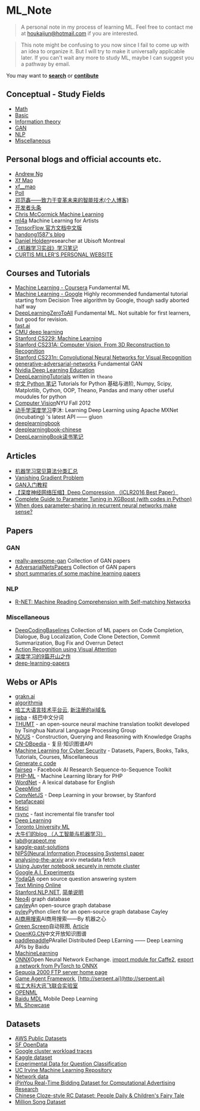 # ML_Note
> A personal note in my process of learning ML.
> Feel free to contact me at <houkaijun@hotmail.com> if you are interested.

> This note might be confusing to you now since I fail to come up with an idea to organize it.
> But I will try to make it universally applicable later.
> If you can't wait any more to study ML, maybe I can suggest you a pathway by email.

You may want to **[search](search.html)** or **[contibute](assets/contributing)**

## Conceptual - Study Fields

* [Math](conceptual/math)
* [Basic](conceptual/basic)
* [Information theory](conceptual/information_theory)
* [GAN](conceptual/gan)
* [NLP](conceptual/nlp)
* [Miscellaneous](conceptual/miscellaneous)

## Personal blogs and official accounts etc.

* [Andrew Ng](https://www.facebook.com/andrew.ng.96)
* [Xf Mao](https://www.zhihu.com/people/mao-xiao-feng-29-7/answers)
* [xf__mao](http://blog.csdn.net/mao_xiao_feng)
* [Poll](http://www.cnblogs.com/maybe2030)
* [邓范鑫——致力于变革未来的智能技术(个人博客)](http://www.dengfanxin.cn)
* [开发者头条](https://toutiao.io/explore)
* [Chris McCormick Machine Learning](http://mccormickml.com)
* [ml4a](http://ml4a.github.io/index/) Machine Learning for Artists
* [TensorFlow 官方文档中文版](http://wiki.jikexueyuan.com/project/tensorflow-zh/)
* [handong1587's blog](https://handong1587.github.io)
* [Daniel Holden](http://theorangeduck.com)researcher at Ubisoft Montreal
* [《机器学习实战》学习笔记](http://www.cnblogs.com/qwertWZ/p/4510859.html)
* [CURTIS MILLER'S PERSONAL WEBSITE](https://ntguardian.wordpress.com)

## Courses and Tutorials

* [Machine Learning - Coursera](https://www.coursera.org/learn/machine-learning/home/welcome) Fundamental ML
* [Machine Learning - Google](https://www.youtube.com/playlist?list=PLOU2XLYxmsIIuiBfYad6rFYQU_jL2ryal) Highly recommended fundamental tutorial starting from Decision Tree algorithm by Google, though sadly aborted half way
* [DeepLearningZeroToAll](https://github.com/Jeff-HOU/DeepLearningZeroToAll) Fundamental ML. Not suitable for first learners, but good for revision.
* [fast.ai](http://course.fast.ai/index.html)
* [CMU deep learning](http://deeplearning.cs.cmu.edu)
* [Stanford CS229: Machine Learning](http://cs229.stanford.edu)
* [Stanford CS231A: Computer Vision, From 3D Reconstruction to Recognition](http://web.stanford.edu/class/cs231a/)
* [Stanford CS231n: Convolutional Neural Networks for Visual Recognition](http://cs231n.github.io)
* [generative-adversarial-networks](https://github.com/jonbruner/generative-adversarial-networks) Fundamental GAN
* [Nvidia Deep Learning Education](https://www.nvidia.com/en-us/deep-learning-ai/education/)
* [DeepLearningTutorials](https://github.com/lisa-lab/DeepLearningTutorials) written in ```theano```
* [中文 Python 笔记](http://lijin-thu.github.io) Tutorials for Python 基础与进阶, Numpy, Scipy, Matplotlib, Cython, OOP, Theano, Pandas and many other useful moudules for python
* [Computer Vision](http://cs.nyu.edu/~fergus/teaching/vision_2012/)NYU Fall 2012
* [动手学深度学习](http://zh.gluon.ai)李沐: Learning Deep Learning using Apache MXNet (incubating) 's latest API –––– gluon
* [deeplearningbook](http://www.deeplearningbook.org)
* [deeplearningbook-chinese](https://github.com/exacity/deeplearningbook-chinese)
* [DeepLearningBook读书笔记](https://github.com/exacity/simplified-deeplearning)

## Articles

* [机器学习常见算法分类汇总](https://mp.weixin.qq.com/s?__biz=MzA4MDczMTMzNA==&mid=2653753594&idx=1&sn=73e37ba1e6473cb3a6ffcc3fd168e301)
* [Vanishing Gradient Problem](https://mp.weixin.qq.com/s?__biz=MzI4MDYzNzg4Mw==&mid=2247484035&idx=1&sn=4d657a78a935bdd830004b95e130a48d)
* [GAN入门教程](https://mp.weixin.qq.com/s?__biz=MzIzNjc1NzUzMw==&mid=2247486357&idx=1&sn=9194cf0a383d9f38d63ee661e72ecbfc)
* [【深度神经网络压缩】Deep Compression （ICLR2016 Best Paper）](https://zhuanlan.zhihu.com/p/21574328?refer=cyh24)
* [Complete Guide to Parameter Tuning in XGBoost (with codes in Python)](https://www.analyticsvidhya.com/blog/2016/03/complete-guide-parameter-tuning-xgboost-with-codes-python/)
* [When does parameter-sharing in recurrent neural networks make sense?](https://www.quora.com/When-does-parameter-sharing-in-recurrent-neural-networks-make-sense)

## Papers
### GAN
* [really-awesome-gan](https://github.com/nightrome/really-awesome-gan) Collection of GAN papers
* [AdversarialNetsPapers](https://github.com/zhangqianhui/AdversarialNetsPapers) Collection of GAN papers
* [short summaries of some machine learning papers](https://github.com/aleju/papers)

### NLP
* [R-NET: Machine Reading Comprehension with Self-matching Networks](paper/nlp/1.pdf)

### Miscellaneous
* [DeepCodingBaselines](https://github.com/DeepSE/DeepCodingBaselines) Collection of ML papers on Code Completion, Dialogue, Bug Localization, Code Clone Detection, Commit Summarization, Bug Fix and Overrun Detect
* [Action Recognition using Visual Attention](https://github.com/kracwarlock/action-recognition-visual-attention)
* [深度学习的9篇开山之作](https://mp.weixin.qq.com/s?__biz=MjM5MTQzNzU2NA==&mid=2651652247&idx=1&sn=e0d25dba230930c1913a5eae7ab1cef2)
* [deep-learning-papers](https://github.com/sbrugman/deep-learning-papers)

## Webs or APIs

* [grakn.ai](https://grakn.ai)
* [algorithmia](https://algorithmia.com)
* [哈工大语言技术平台云](http://www.ltp-cloud.com), [新注册的ai域名](http://ltp.ai)
* [jieba](https://github.com/fxsjy/jieba) - 结巴中文分词
* [THUMT](https://github.com/thumt/THUMT) - an open-source neural machine translation toolkit developed by Tsinghua Natural Language Processing Group
* [NOUS](https://github.com/streaming-graphs/NOUS) - Construction, Querying and Reasoning with Knowledge Graphs
* [CN-DBpedia](http://kw.fudan.edu.cn/cndbpedia/intro/) - 复旦·知识图谱API
* [Machine Learning for Cyber Security](https://github.com/wtsxDev/Machine-Learning-for-Cyber-Security#table-of-contents) - Datasets, Papers, Books, Talks, Tutorials, Courses, Miscellaneous
* [Generate c code](https://github.com/thibo73800/deep_generation/tree/master/c_code)
* [fairseq](https://github.com/facebookresearch/fairseq) - Facebook AI Research Sequence-to-Sequence Toolkit 
* [PHP-ML](https://github.com/php-ai/php-ml) - Machine Learning library for PHP
* [WordNet](https://wordnet.princeton.edu) - A lexical database for English
* [DeepMind](https://deepmind.com)
* [ConvNetJS](http://cs.stanford.edu/people/karpathy/convnetjs/) - Deep Learning in your browser, by Stanford
* [betafaceapi](https://www.betafaceapi.com/wpa/)
* [Kesci](https://www.kesci.com)
* [rsync](https://rsync.samba.org) - fast incremental file transfer tool
* [Deep Learning](http://deeplearning.net)
* [Toronto University ML](http://www.cs.toronto.edu:40292)
* [大牛们的blog （人工智能与机器学习）](http://blog.csdn.net/xiaxiazls/article/details/7237373)
* [lab@grapeot.me](http://lab.grapeot.me)
* [kaggle-past-solutions](http://ndres.me/kaggle-past-solutions/)
* [NIPS(Neural Information Processing Systems) paper](https://papers.nips.cc)
* [analysing-the-arxiv](http://betatim.github.io/posts/analysing-the-arxiv/) arxiv metadata fetch
* [Using Jupyter notebook securely in remote cluster](http://ambermd.org/tutorials/analysis/tutorial_notebooks/remote_notebook/)
* [Google A.I. Experiments](https://aiexperiments.withgoogle.com)
* [YodaQA](http://ailao.eu/yodaqa/) open source question answering system
* [Text Mining Online](http://textminingonline.com)
* [Stanford.NLP.NET](https://github.com/sergey-tihon/Stanford.NLP.NET), [简单说明](https://mp.weixin.qq.com/s?__biz=MzA4NzE1NzYyMw==&mid=2247492372&idx=5&sn=119a7a9fe2ef47c1a78dc38f9c9626a0)
* [Neo4j](https://neo4j.com) graph database
* [cayley](https://github.com/cayleygraph/cayley)An open-source graph database
* [pyley](https://github.com/ziyasal/pyley)Python client for an open-source graph database Cayley
* [AI商用搜索](https://handbook.jiqizhixin.com)AI商用搜索——By 机器之心
* [Green Screen](https://greenscreen-ai.boorgle.com)自动抠图, [Article](https://medium.com/towards-data-science/background-removal-with-deep-learning-c4f2104b3157)
* [OpenKG.CN](http://openkg.cn)中文开放知识图谱
* [paddlepaddle](http://www.paddlepaddle.org)PArallel Distributed Deep LEarning –––– Deep Learning APIs by Baidu
* [MachineLearning](https://github.com/allmachinelearning/MachineLearning)
* [ONNX](https://github.com/onnx/onnx)Open Neural Network Exchange. [import module for Caffe2](https://github.com/onnx/onnx-caffe2), [export a network from PyTorch to ONNX](http://pytorch.org/…/adva…/super_resolution_with_caffe2.html)
* [Sequoia 2000 FTP server home page](http://s2k-ftp.cs.berkeley.edu)
* [Game Agent Framework](https://github.com/SerpentAI/SerpentAI), [http://serpent.ai](http://serpent.ai)
* [哈工大科大讯飞联合实验室](http://hfl.iflytek.com)
* [OPENML](https://www.openml.org)
* [Baidu MDL](https://github.com/baidu/mobile-deep-learning) Mobile Deep Learning
* [ML Showcase](https://ml-showcase.com)

## Datasets

* [AWS Public Datasets](https://aws.amazon.com/public-datasets/)
* [SF OpenData](https://datasf.org/opendata/)
* [Google cluster workload traces](https://github.com/google/cluster-data)
* [Kaggle dataset](https://www.kaggle.com/datasets)
* [Experimental Data for Question Classification](http://cogcomp.org/Data/QA/QC/)
* [UC Irvine Machine Learning Repository](https://archive.ics.uci.edu/ml/index.php)
* [Network data](http://www-personal.umich.edu/~mejn/netdata/)
* [iPinYou Real-Time Bidding Dataset for Computational Advertising Research](http://data.computational-advertising.org)
* [Chinese Cloze-style RC Dataset: People Daily & Children's Fairy Tale](https://github.com/ymcui/Chinese-RC-Dataset)
* [Million Song Dataset](https://labrosa.ee.columbia.edu/millionsong/)
